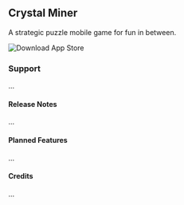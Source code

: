 ## Crystal Miner

A strategic puzzle mobile game for fun in between.

![Download App Store](/assets/app-store.svg)

### Support

...

#### Release Notes

...

#### Planned Features

...

#### Credits

...

